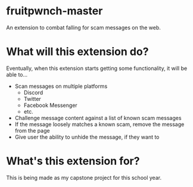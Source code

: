 # fruitpwnch-master
An extension to combat falling for scam messages on the web.

# What will this extension do?
Eventually, when this extension starts getting some functionality, it will be able to...
- Scan messages on multiple platforms
  - Discord
  - Twitter
  - Facebook Messenger
  - etc.
- Challenge message content against a list of known scam messages
- If the message loosely matches a known scam, remove the message from the page
- Give user the ability to unhide the message, if they want to

# What's this extension for?
This is being made as my capstone project for this school year.
